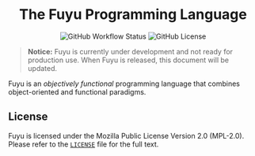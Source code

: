 <h1 align="center">The Fuyu Programming Language</h1>

<p align="center">
  <img src="https://img.shields.io/github/workflow/status/fuyu-lang/fuyu/ci/main?style=flat-square" alt="GitHub Workflow Status" />
  <img src="https://img.shields.io/github/license/fuyu-lang/fuyu?style=flat-square" alt="GitHub License" />
</p>

> **Notice:** Fuyu is currently under development and not ready for production use. When Fuyu is released, this document will be updated.

Fuyu is an _objectively functional_ programming language that combines
object-oriented and functional paradigms.



## License

Fuyu is licensed under the Mozilla Public License Version 2.0 (MPL-2.0). Please
refer to the [`LICENSE`](./LICENSE) file for the full text.
